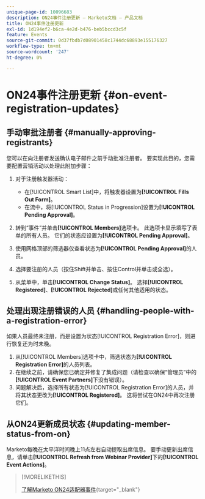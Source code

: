 ```yaml
---
unique-page-id: 10096683
description: ON24事件注册更新 — Marketo文档 — 产品文档
title: ON24事件注册更新
exl-id: 1d194ef2-b6ca-4e2d-b476-beb5bccd3c5f
feature: Events
source-git-commit: 0d37fbdb7d08901458c1744dc68893e155176327
workflow-type: tm+mt
source-wordcount: '247'
ht-degree: 0%

---
```


# ON24事件注册更新 {#on-event-registration-updates}

## 手动审批注册者 {#manually-approving-registrants}

您可以在向注册者发送确认电子邮件之前手动批准注册者。 要实现此目的，您需要配置营销活动以处理此附加步骤：

1. 对于注册触发器活动：

   * 在[!UICONTROL Smart List]中，将触发器设置为&#x200B;**[!UICONTROL Fills Out Form]**。
   * 在流中，将[!UICONTROL Status in Progression]设置为&#x200B;**[!UICONTROL Pending Approval]**。

1. 转到“事件”并单击&#x200B;**[!UICONTROL Members]**&#x200B;选项卡。 此选项卡显示填写了表单的所有人员。 它们的状态应设置为&#x200B;**[!UICONTROL Pending Approval]**。
1. 使用网格顶部的筛选器仅查看状态为&#x200B;**[!UICONTROL Pending Approval]**&#x200B;的人员。
1. 选择要注册的人员（按住Shift并单击、按住Control并单击或全选）。
1. 从菜单中，单击&#x200B;**[!UICONTROL Change Status]**。 选择&#x200B;**[!UICONTROL Registered]**、**[!UICONTROL Rejected]**&#x200B;或任何其他适用的状态。

## 处理出现注册错误的人员 {#handling-people-with-a-registration-error}

如果人员最终未注册，而是设置为状态[!UICONTROL Registration Error]，则进行恢复还为时未晚。

1. 从[!UICONTROL Members]选项卡中，筛选状态为&#x200B;**[!UICONTROL Registration Error]**&#x200B;的人员列表。
1. 在继续之前，请确保您已确定并修复了集成问题（请检查以确保“管理员”中的&#x200B;**[!UICONTROL Event Partners]**&#x200B;下没有错误）。
1. 问题解决后，选择所有状态为[!UICONTROL Registration Error]的人员，并将其状态更改为&#x200B;**[!UICONTROL Registered]**。 这将尝试在ON24中再次注册它们。

## 从ON24更新成员状态 {#updating-member-status-from-on}

Marketo每晚在太平洋时间晚上11点左右自动提取出席信息。 要手动更新出席信息，请单击&#x200B;**[!UICONTROL Refresh from Webinar Provider]**&#x200B;下的&#x200B;**[!UICONTROL Event Actions]**。

>[!MORELIKETHIS]
>
>[了解Marketo ON24适配器事件](/help/marketo/product-docs/demand-generation/events/create-an-event/create-an-event-with-the-marketo-on24-adapter/understanding-marketo-on24-adapter-events.md){target="_blank"}
